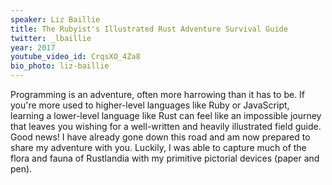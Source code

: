 ```yaml
---
speaker: Liz Baillie
title: The Rubyist's Illustrated Rust Adventure Survival Guide 
twitter: _lbaillie
year: 2017
youtube_video_id: CrqsXO_4Za8
bio_photo: liz-baillie
---
```


Programming is an adventure, often more harrowing than it has to be. If you're more used to higher-level languages like Ruby or JavaScript, learning a lower-level language like Rust can feel like an impossible journey that leaves you wishing for a well-written and heavily illustrated field guide. Good news! I have already gone down this road and am now prepared to share my adventure with you. Luckily, I was able to capture much of the flora and fauna of Rustlandia with my primitive pictorial devices (paper and pen).

